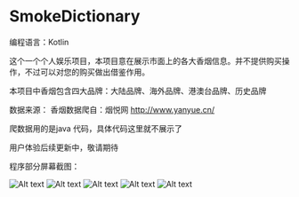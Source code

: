 # SmokeDictionary

编程语言：Kotlin

这个一个个人娱乐项目，本项目意在展示市面上的各大香烟信息。并不提供购买操作，不过可以对您的购买做出借鉴作用。

本项目中香烟包含四大品牌：大陆品牌、海外品牌、港澳台品牌、历史品牌

数据来源：
香烟数据爬自：烟悦网 http://www.yanyue.cn/

爬数据用的是java 代码，具体代码这里就不展示了

用户体验后续更新中，敬请期待

程序部分屏幕截图：

![Alt text](https://github.com/xiaoliang0227/SmokeDictionary/blob/master/Screenshot_20170531-153429.png)
![Alt text](https://github.com/xiaoliang0227/SmokeDictionary/blob/master/Screenshot_20170531-153436.png)
![Alt text](https://github.com/xiaoliang0227/SmokeDictionary/blob/master/Screenshot_20170531-153440.png)
![Alt text](https://github.com/xiaoliang0227/SmokeDictionary/blob/master/Screenshot_20170531-153445.png)
![Alt text](https://github.com/xiaoliang0227/SmokeDictionary/blob/master/Screenshot_20170531-153454.png)
